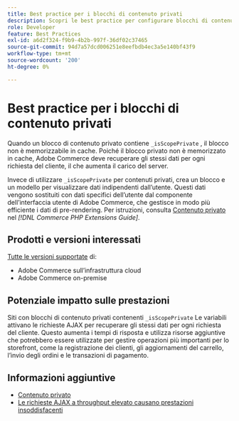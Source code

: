 ```yaml
---
title: Best practice per i blocchi di contenuto privati
description: Scopri le best practice per configurare blocchi di contenuto privati per ottimizzare le prestazioni della vetrina.
role: Developer
feature: Best Practices
exl-id: a6d2f324-f9b9-4b2b-997f-36df02c37465
source-git-commit: 94d7a57dcd006251e8eefbdb4ec3a5e140bf43f9
workflow-type: tm+mt
source-wordcount: '200'
ht-degree: 0%

---
```


# Best practice per i blocchi di contenuto privati

Quando un blocco di contenuto privato contiene `_isScopePrivate` , il blocco non è memorizzabile in cache. Poiché il blocco privato non è memorizzato in cache, Adobe Commerce deve recuperare gli stessi dati per ogni richiesta del cliente, il che aumenta il carico del server.

Invece di utilizzare `_isScopePrivate` per contenuti privati, crea un blocco e un modello per visualizzare dati indipendenti dall’utente. Questi dati vengono sostituiti con dati specifici dell’utente dal componente dell’interfaccia utente di Adobe Commerce, che gestisce in modo più efficiente i dati di pre-rendering. Per istruzioni, consulta [Contenuto privato](https://developer.adobe.com/commerce/php/development/cache/page/private-content/) nel _[!DNL Commerce PHP Extensions Guide]_.

## Prodotti e versioni interessati

[Tutte le versioni supportate](../../../release/versions.md) di:

- Adobe Commerce sull’infrastruttura cloud
- Adobe Commerce on-premise

## Potenziale impatto sulle prestazioni

Siti con blocchi di contenuto privati contenenti `_isScopePrivate` Le variabili attivano le richieste AJAX per recuperare gli stessi dati per ogni richiesta del cliente. Questo aumenta i tempi di risposta e utilizza risorse aggiuntive che potrebbero essere utilizzate per gestire operazioni più importanti per lo storefront, come la registrazione dei clienti, gli aggiornamenti del carrello, l’invio degli ordini e le transazioni di pagamento.

## Informazioni aggiuntive

- [Contenuto privato](../../../performance/configuration.md#client-side-optimization-settings)
- [Le richieste AJAX a throughput elevato causano prestazioni insoddisfacenti](https://experienceleague.adobe.com/docs/commerce-knowledge-base/kb/troubleshooting/miscellaneous/high-throughput-ajax-requests-cause-poor-performance.html)
